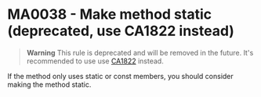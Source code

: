 # MA0038 - Make method static (deprecated, use CA1822 instead)

> **Warning**
> This rule is deprecated and will be removed in the future. It's recommended to use use [CA1822](https://learn.microsoft.com/en-us/dotnet/fundamentals/code-analysis/quality-rules/ca1822?WT.mc_id=DT-MVP-5003978) instead.

If the method only uses static or const members, you should consider making the method static.

